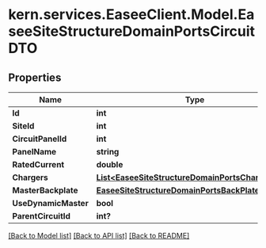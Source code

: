 # kern.services.EaseeClient.Model.EaseeSiteStructureDomainPortsCircuitDTO

## Properties

Name | Type | Description | Notes
------------ | ------------- | ------------- | -------------
**Id** | **int** |  | [optional] 
**SiteId** | **int** |  | [optional] 
**CircuitPanelId** | **int** |  | [optional] 
**PanelName** | **string** |  | [optional] 
**RatedCurrent** | **double** |  | [optional] 
**Chargers** | [**List&lt;EaseeSiteStructureDomainPortsChargerDTO&gt;**](EaseeSiteStructureDomainPortsChargerDTO.md) |  | [optional] 
**MasterBackplate** | [**EaseeSiteStructureDomainPortsBackPlateDto**](EaseeSiteStructureDomainPortsBackPlateDto.md) |  | [optional] 
**UseDynamicMaster** | **bool** |  | [optional] 
**ParentCircuitId** | **int?** |  | [optional] 

[[Back to Model list]](../README.md#documentation-for-models) [[Back to API list]](../README.md#documentation-for-api-endpoints) [[Back to README]](../README.md)

